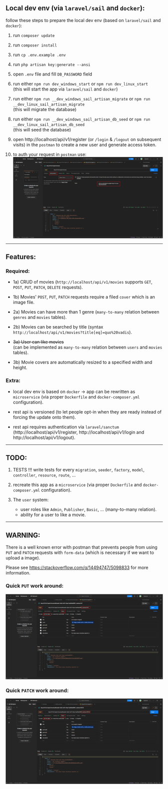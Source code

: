 ## Local dev env (via `laravel/sail` and `docker`):

follow these steps to prepare the local dev env (based on `laravel/sail` and `docker`):

1. run `composer update`

2. run `composer install`

3. run `cp .env.example .env`

4. run `php artisan key:generate --ansi`

5. open `.env` file and fill `DB_PASSWORD` field

6. run either `npm run dev_windows_start` or `npm run dev_linux_start`\
    (this will start the app via `laravel/sail` and `docker`)

7. run either `npm run __dev_windows_sail_artisan_migrate` or `npm run __dev_linux_sail_artisan_migrate`\
    (this will migrate the database)

8. run either `npm run __dev_windows_sail_artisan_db_seed` or `npm run __dev_linux_sail_artisan_db_seed`\
    (this will seed the database)

9. open http://localhost/api/v1/register (or `/login` & `/logout` on subsequent visits) in the `postman` to create a new user and generate access token.

10. to auth your request in `postman` use:
![plot](./.README/assets/postman_auth.png)

----

## Features:

### Required:

- 1a) CRUD of movies (`http://localhost/api/v1/movies` supports `GET`, `POST`, `PUT`, `PATCH`, `DELETE` requests).

- 1b) Movies' `POST`, `PUT`, `PATCH` requests require a filed `cover` which is an image file.

- 2a) Movies can have more than 1 genre (`many-to-many` relation between `genres` and `movies` tables).

- 2b) Movies can be searched by title (syntax `http://localhost/api/v1/movies?title[eq]=quo%20vadis`).

- ~~3a) User can like movies~~\
    (can be implemented as `many-to-many` relation between `users` and `movies` tables).

- 3b) Movie covers are automatically resized to a specified width and height.

### Extra:

- local dev env is based on `docker` -> app can be rewritten as `microservice` (via proper `Dockerfile` and `docker-composer.yml` configuration).

- rest api is versioned (to let people opt-in when they are ready instead of forcing the update onto them).

- rest api requires authentication via `laravel/sanctum` (http://localhost/api/v1/register, http://localhost/api/v1/login and http://localhost/api/v1/logout).

----

## TODO:

1. TESTS !!! write tests for every `migration`, `seeder`, `factory`, `model`, `controller`, `resource`, `route`, ...

2. recreate this app as a `microservice` (via proper `Dockerfile` and `docker-composer.yml` configuration).

3. The `user` system:
    - user roles like `Admin`, `Publisher`, `Basic`, ... (many-to-many relation).
    - ability for a user to like a movie.

----

## WARNING:

There is a well known error with postman that prevents people from using `PUT` and `PATCH` requests with `form-data` (which is necessary if we want to upload a image).

Please see https://stackoverflow.com/q/14494747/5098833 for more information.

### Quick `PUT` work around:
![plot](./.README/assets/postman_workaround_PUT.png)

### Quick `PATCH` work around:
![plot](./.README/assets/postman_workaround_PATCH.png)
